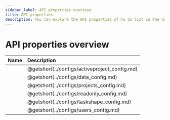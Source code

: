 ```yaml
---
sidebar_label: API properties overview
title: API properties 
description: You can explore the API properties of To do list in the documentation of the DHTMLX JavaScript To Do List library. Browse developer guides and API reference, try out code examples and live demos, and download a free 30-day evaluation version of DHTMLX To Do List.
---
```


# API properties overview


| Name                                   | Description                                   |
| :------------------------------------- | :-------------------------------------------- |
| [](../configs/activeproject_config.md) | @getshort(../configs/activeproject_config.md) |
| [](../configs/data_config.md)          | @getshort(../configs/data_config.md)          |
| [](../configs/projects_config.md)      | @getshort(../configs/projects_config.md)      |
| [](../configs/readonly_config.md)      | @getshort(../configs/readonly_config.md)      |
| [](../configs/taskshape_config.md)     | @getshort(../configs/taskshape_config.md)     |
| [](../configs/users_config.md)         | @getshort(../configs/users_config.md)         |
